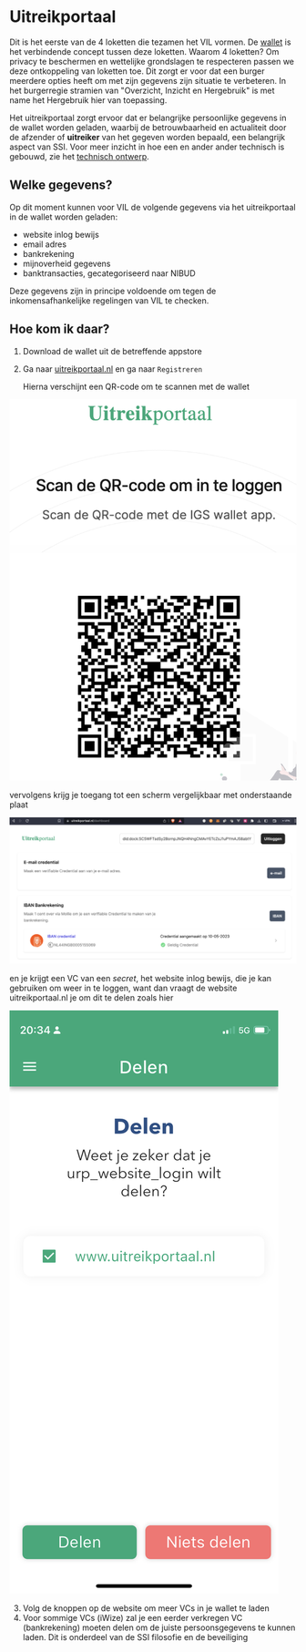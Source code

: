# Uitreikportaal

Dit is het eerste van de 4 loketten die tezamen het VIL vormen. De [wallet](/wallet.md "SSI Wallet") is het verbindende concept tussen deze loketten. Waarom 4 loketten? Om privacy te beschermen en wettelijke grondslagen te respecteren passen we deze ontkoppeling van loketten toe. Dit zorgt er voor dat een burger meerdere opties heeft om met zijn gegevens zijn situatie te verbeteren. In het burgerregie stramien van "Overzicht, Inzicht en Hergebruik" is met name het Hergebruik hier van toepassing.

Het uitreikportaal zorgt ervoor dat er belangrijke persoonlijke gegevens in de wallet worden geladen, waarbij de betrouwbaarheid en actualiteit door de afzender of **uitreiker** van het gegeven worden bepaald, een belangrijk aspect van SSI. Voor meer inzicht in hoe een en ander ander technisch is gebouwd, zie het [technisch ontwerp](techniek.md).

## Welke gegevens?

Op dit moment kunnen voor VIL de volgende gegevens via het uitreikportaal in de wallet worden geladen:

* website inlog bewijs
* email adres
* bankrekening
* mijnoverheid gegevens
* banktransacties, gecategoriseerd naar NIBUD

Deze gegevens zijn in principe voldoende om tegen de inkomensafhankelijke regelingen van VIL te checken.

## Hoe kom ik daar?

1. Download de wallet uit de betreffende appstore
2. Ga naar [uitreikportaal.nl](https://uitreikportaal.nl) en ga naar `Registreren`

   Hierna verschijnt een QR-code om te scannen met de wallet

![1684780345997](image/uitreikportaal/1684780345997.png)

vervolgens krijg je toegang tot een scherm vergelijkbaar met onderstaande plaat

![1684780527360](image/uitreikportaal/1684780527360.png)

en je krijgt een VC van een *secret*, het website inlog bewijs, die je kan gebruiken om weer in te loggen, want dan vraagt de website uitreikportaal.nl je om dit te delen zoals hier

![1684780746345](image/uitreikportaal/1684780746345.png)

3. Volg de knoppen op de website om meer VCs in je wallet te laden
4. Voor sommige VCs (iWize) zal je een eerder verkregen VC (bankrekening) moeten delen om de juiste persoonsgegevens te kunnen laden. Dit is onderdeel van de SSI filosofie en de beveiliging
